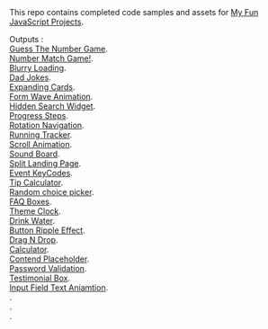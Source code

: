 <head><meta name="google-site-verification" content="V4M3bvpiD1TGgS1Zj2GiWT7GR8lq2agzZAyCkJn_qjg" /></head>
This repo contains completed code samples and assets for <a href='https://github.com/abdellahslimani/Fun-javascript-projects'>My Fun JavaScript Projects</a>.

Outputs :<br>
<a href='https://abdellahslimani.github.io/Fun-javascript-projects/Guess%20The%20Number%20Game/index.html'>Guess The Number Game</a>.<br>
<a href='https://abdellahslimani.github.io/Fun-javascript-projects/Number%20Match%20Game/index.html'>Number Match Game!</a>.<br>
<a href='https://abdellahslimani.github.io/Fun-javascript-projects/Blurry%20Loading/index.html'>Blurry Loading</a>.<br>
<a href='https://abdellahslimani.github.io/Fun-javascript-projects/Dad%20Jokes/index.html'>Dad Jokes</a>.<br>
<a href='https://abdellahslimani.github.io/Fun-javascript-projects/Expanding%20Cards%20project/index.html'>Expanding Cards</a>.<br>
<a href='https://abdellahslimani.github.io/Fun-javascript-projects/Form%20Wave%20Animation/index.html'>Form Wave Animation</a>.<br>
<a href='https://abdellahslimani.github.io/Fun-javascript-projects/Hidden%20Search%20Widget/index.html'>Hidden Search Widget</a>.<br>
<a href='https://abdellahslimani.github.io/Fun-javascript-projects/Progress%20Steps/index.html'>Progress Steps</a>.<br>
<a href='https://abdellahslimani.github.io/Fun-javascript-projects/Rotating%20Navigation/index.html'>Rotation Navigation</a>.<br>
<a href='https://abdellahslimani.github.io/Fun-javascript-projects/Running%20tracker/index.html'>Running Tracker</a>.<br>
<a href='https://abdellahslimani.github.io/Fun-javascript-projects/Scroll%20Animation/index.html'>Scroll Animation</a>.<br>
<a href='https://abdellahslimani.github.io/Fun-javascript-projects/Sound%20Board/index.html'>Sound Board</a>.<br>
<a href='https://abdellahslimani.github.io/Fun-javascript-projects/Split%20Landing%20Page/index.html'>Split Landing Page</a>.<br>
<a href='https://abdellahslimani.github.io/Fun-javascript-projects/event-keycodes/index.html'>Event KeyCodes</a>.<br>
<a href='https://abdellahslimani.github.io/Fun-javascript-projects/tip%20calculator/index.html'>Tip Calculator</a>.<br>
<a href='https://abdellahslimani.github.io/Fun-javascript-projects/Random%20choice%20picker/index.html'>Random choice picker</a>.<br>
<a href='https://abdellahslimani.github.io/Fun-javascript-projects/FAQ-Boxes/index.html'>FAQ Boxes</a>.<br>
<a href='https://abdellahslimani.github.io/Fun-javascript-projects/Theme%20Clock/index.html'>Theme Clock</a>.<br>
<a href='https://abdellahslimani.github.io/Fun-javascript-projects/Drink%20Water/index.html'>Drink Water</a>.<br>
<a href='https://abdellahslimani.github.io/Fun-javascript-projects/Button%20Ripple%20Effect/index.html'>Button Ripple Effect</a>.<br>
<a href='https://abdellahslimani.github.io/Fun-javascript-projects/Drag%20N%20Drop/index.html'>Drag N Drop</a>.<br>
<a href='https://abdellahslimani.github.io/Fun-javascript-projects/Calculator/index.html'>Calculator</a>.<br>
<a href='https://abdellahslimani.github.io/Fun-javascript-projects/Contend%20Placeholder/index.html'>Contend Placeholder</a>.<br>
<a href='https://abdellahslimani.github.io/Fun-javascript-projects/Password%20Validation%20Check/index.html'>Password Validation</a>.<br>
<a href='https://abdellahslimani.github.io/Fun-javascript-projects/Testimonial%20Box/index.html'>Testimonial Box</a>.<br>
<a href='https://abdellahslimani.github.io/Fun-javascript-projects/Input%20Field%20Text%20Animation/index.html'>Input Field Text Aniamtion</a>.<br>
<a href='https://abdellahslimani.github.io/Fun-javascript-projects/Testimonial%20Box/index.html'></a>.<br>
<a href='https://abdellahslimani.github.io/Fun-javascript-projects/Testimonial%20Box/index.html'></a>.<br>
<a href='https://abdellahslimani.github.io/Fun-javascript-projects/Testimonial%20Box/index.html'></a>.<br>
